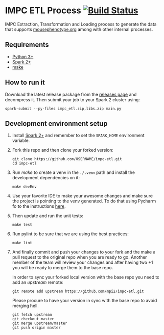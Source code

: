 # IMPC ETL Process [![Build Status](https://travis-ci.com/mpi2/impc-etl.svg?branch=master)](https://travis-ci.com/mpi2/impc-etl)
IMPC Extraction, Transformation and Loading process to generate the data that supports [mousephenotype.org](http://mousephenotype.org) among with other internal processes.
## Requirements
- [Python 3+](https://www.python.org/)
- [Spark 2+](https://spark.apache.org/)
- [make](https://www.gnu.org/software/make/)

## How to run it
Download the latest release package from the [releases page](https://github.com/mpi2/impc-etl/releases) and decompress it.
Then submit your job to your Spark 2 cluster using:

```console
spark-submit --py-files impc_etl.zip,libs.zip main.py
```

## Development environment setup
1. Install [Spark 2+](https://spark.apache.org/) and remember to set the ``SPARK_HOME`` environment variable.
2. Fork this repo and then clone your forked version:
    ```console
    git clone https://github.com/USERNAME/impc-etl.git
    cd impc-etl
    ```

3. Run _make_ to create a venv in the ``./.venv`` path and install the development dependencies on it:
    ```console
    make devEnv
    ```

4. Use your favorite IDE to make your awesome changes and make sure the project is pointing to the venv generated.
To do that using Pycharm fo to the instructions [here](https://www.jetbrains.com/help/pycharm/configuring-python-interpreter.html).

5. Then update and run the unit tests:

    ```console
    make test
    ```

6. Run pylint to be sure that we are using the best practices:

    ```console
    make lint
    ```

7. And finally commit and push your changes to your fork and the make a pull request to the original repo when you are ready to go.
Another member of the team will review your changes and after having two +1 you will be ready to merge them to the base repo.

    In order to sync your forked local version with the base repo you need to add an _upstream_ remote:

    ```console
    git remote add upstream https://github.com/mpi2/impc-etl.git
    ```
    
    Please procure to have your version in sync with the base repo to avoid merging hell.

    ```console
    git fetch upstream
    git checkout master
    git merge upstream/master
    git push origin master
    ```



